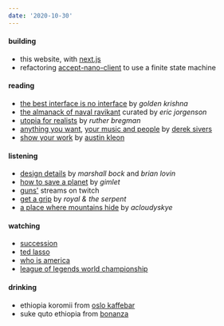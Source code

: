 ```yaml
---
date: '2020-10-30'
---
```


#### building

- this website, with [next.js](/tags/next-js)
- refactoring [accept-nano-client](https://github.com/accept-nano/accept-nano-client) to use a finite state machine

#### reading

- [the best interface is no interface](/book/the-best-interface-is-no-interface) by _golden krishna_
- [the almanack of naval ravikant](https://www.navalmanack.com) curated by _eric jorgenson_
- [utopia for realists](https://www.amazon.com/Utopia-Realists-Build-Ideal-World/dp/0316471895) by _ruther bregman_
- [anything you want](/books/anything-you-want), [your music and people](/books/your-music-and-people) by [derek sivers](/tags/derek-sivers)
- [show your work](/book/show-your-work) by [austin kleon](/tags/austin-kleon)

#### listening

- [design details](https://designdetails.fm) by _marshall bock_ and _brian lovin_
- [how to save a planet](https://gimletmedia.com/shows/howtosaveaplanet) by _gimlet_
- [guns'](https://gunselsenol.com) streams on twitch
- [get a grip](https://open.spotify.com/album/2Yn5QhZEEoDl1MDMVjY3Ao?si=4_7i0rFNQ22e4lWdazpbGw) by _royal & the serpent_
- [a place where mountains hide](https://open.spotify.com/album/4FtRk0jGnszvH7Dm8iJ4LG?si=xRc7g-XpSE6ddvBgJ8REzg) by _acloudyskye_

#### watching

- [succession](https://www.imdb.com/title/tt7660850)
- [ted lasso](https://www.imdb.com/title/tt10986410)
- [who is america](https://www.imdb.com/title/tt8679236)
- [league of legends world championship](https://lolesports.com)

#### drinking

- ethiopia koromii from [oslo kaffebar](https://www.instagram.com/oslokaffebar/)
- suke quto ethiopia from [bonanza](https://www.instagram.com/bonanzacoffee/)
